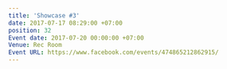 ```yaml
---
title: 'Showcase #3'
date: 2017-07-17 08:29:00 +07:00
position: 32
Event date: 2017-07-20 00:00:00 +07:00
Venue: Rec Room
Event URL: https://www.facebook.com/events/474865212862915/
---
```


